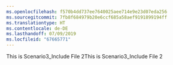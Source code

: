 ```yaml
---
ms.openlocfilehash: f570b4dd737ee7640025aee714e9e23d07eda256
ms.sourcegitcommit: 7fb8f684979b20e6ccf685a58aef9191899194ff
ms.translationtype: HT
ms.contentlocale: de-DE
ms.lasthandoff: 07/09/2019
ms.locfileid: "67665771"
---
```

<span data-ttu-id="512ec-101">This is Scenario3_Include File 2</span><span class="sxs-lookup"><span data-stu-id="512ec-101">This is Scenario3_Include File 2</span></span>
